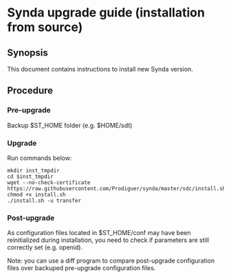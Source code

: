 # Synda upgrade guide (installation from source)

## Synopsis

This document contains instructions to install new Synda version.

## Procedure

### Pre-upgrade

Backup $ST_HOME folder (e.g. $HOME/sdt)

### Upgrade

Run commands below:

    mkdir inst_tmpdir
    cd $inst_tmpdir
    wget --no-check-certificate https://raw.githubusercontent.com/Prodiguer/synda/master/sdc/install.sh
    chmod +x install.sh
    ./install.sh -u transfer

### Post-upgrade

As configuration files located in $ST_HOME/conf may have been reinitialized
during installation, you need to check if parameters are still correctly set
(e.g. openid).

Note: you can use a diff program to compare post-upgrade configuration files
over backuped pre-upgrade configuration files.
